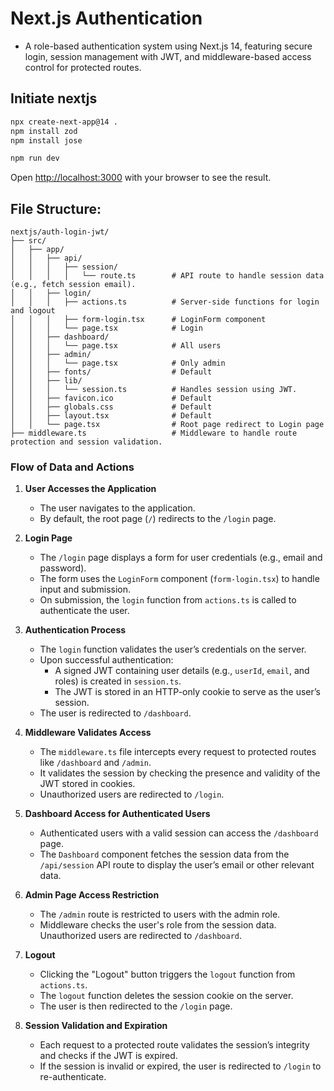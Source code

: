 
# Next.js Authentication

- A role-based authentication system using Next.js 14, featuring secure login, session management with JWT, and middleware-based access control for protected routes.

## Initiate nextjs 

```bash
npx create-next-app@14 .
npm install zod
npm install jose
```

```bash
npm run dev
```

Open [http://localhost:3000](http://localhost:3000) with your browser to see the result.

## File Structure:
```
nextjs/auth-login-jwt/
├── src/
│   ├── app/
│   │   ├── api/
│   │   │   ├── session/
│   │   │   │   └── route.ts        # API route to handle session data (e.g., fetch session email).
│   │   ├── login/
│   │   │   ├── actions.ts          # Server-side functions for login and logout
│   │   │   ├── form-login.tsx      # LoginForm component
│   │   │   └── page.tsx            # Login 
│   │   ├── dashboard/
│   │   │   └── page.tsx            # All users
│   │   ├── admin/
│   │   │   └── page.tsx            # Only admin
│   │   ├── fonts/                  # Default
│   │   ├── lib/
│   │   │   └── session.ts          # Handles session using JWT.
│   │   ├── favicon.ico             # Default
│   │   ├── globals.css             # Default
│   │   ├── layout.tsx              # Default
│   │   └── page.tsx                # Root page redirect to Login page
├── middleware.ts                   # Middleware to handle route protection and session validation.
```

### Flow of Data and Actions

1. **User Accesses the Application**  
   - The user navigates to the application.  
   - By default, the root page (`/`) redirects to the `/login` page.

2. **Login Page**  
   - The `/login` page displays a form for user credentials (e.g., email and password).  
   - The form uses the `LoginForm` component (`form-login.tsx`) to handle input and submission.  
   - On submission, the `login` function from `actions.ts` is called to authenticate the user.

3. **Authentication Process**  
   - The `login` function validates the user’s credentials on the server.  
   - Upon successful authentication:
     - A signed JWT containing user details (e.g., `userId`, `email`, and roles) is created in `session.ts`.  
     - The JWT is stored in an HTTP-only cookie to serve as the user’s session.  
   - The user is redirected to `/dashboard`.

4. **Middleware Validates Access**  
   - The `middleware.ts` file intercepts every request to protected routes like `/dashboard` and `/admin`.  
   - It validates the session by checking the presence and validity of the JWT stored in cookies.  
   - Unauthorized users are redirected to `/login`.

5. **Dashboard Access for Authenticated Users**  
   - Authenticated users with a valid session can access the `/dashboard` page.  
   - The `Dashboard` component fetches the session data from the `/api/session` API route to display the user’s email or other relevant data.

6. **Admin Page Access Restriction**  
   - The `/admin` route is restricted to users with the admin role.  
   - Middleware checks the user's role from the session data. Unauthorized users are redirected to `/dashboard`.

7. **Logout**  
   - Clicking the "Logout" button triggers the `logout` function from `actions.ts`.  
   - The `logout` function deletes the session cookie on the server.  
   - The user is then redirected to the `/login` page.

8. **Session Validation and Expiration**  
   - Each request to a protected route validates the session’s integrity and checks if the JWT is expired.  
   - If the session is invalid or expired, the user is redirected to `/login` to re-authenticate.
